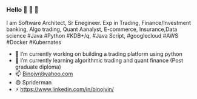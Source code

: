 ### Hello 👋 👋 👋


<!--
**binojvr/binojvr** is a ✨ _special_ ✨ repository because its `README.md` (this file) appears on your GitHub profile.
-->
I am Software Architect, Sr Enegineer. Exp in Trading, Finance/Investment banking, Algo trading, Quant Aanalyst, E-commerce, Insurance,Data science #Java #Python #KDB+/q, #Java Script, #googlecloud #AWS #Docker #Kubernates

- 🔭 I’m currently working on building a trading platform using python
- 🌱 I’m currently learning algorithmic trading and quant finance (Post graduate diploma)
- 📫 Binojvr@yahoo.com
- 😄 Spriderman
- ⚡ https://www.linkedin.com/in/binojvin/

